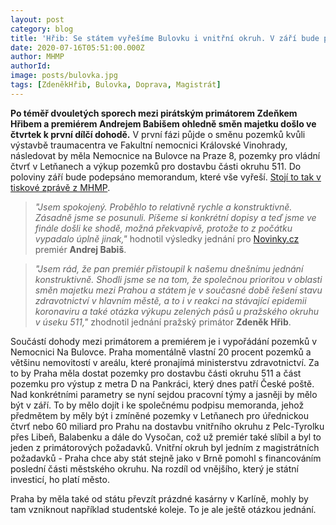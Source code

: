 ```yaml
---
layout: post
category: blog
title: 'Hřib: Se státem vyřešíme Bulovku i vnitřní okruh. V září bude podepsáno memorandum'
date: 2020-07-16T05:51:00.000Z
author: MHMP
authorId: 
image: posts/bulovka.jpg
tags: [ZdeněkHřib, Bulovka, Doprava, Magistrát]
---
```


**Po téměř dvouletých sporech mezi pirátským primátorem Zdeňkem Hřibem a premiérem Andrejem Babišem ohledně směn majetku došlo ve čtvrtek k první dílčí dohodě.** V první fázi půjde o směnu pozemků kvůli výstavbě traumacentra ve Fakultní nemocnici Královské Vinohrady, následovat by měla Nemocnice na Bulovce na Praze 8, pozemky pro vládní čtvrť v Letňanech a výkup pozemků pro dostavbu části okruhu 511. Do poloviny září bude podepsáno memorandum, které vše vyřeší. [Stojí to tak v tiskové zprávě z MHMP](https://www.praha.eu/jnp/cz/o_meste/magistrat/tiskovy_servis/tiskove_zpravy/prioritou_je_rozvoj_nemocnic_na_uzemi.html).

> *"Jsem spokojený. Proběhlo to relativně rychle a konstruktivně. Zásadně jsme se posunuli. Píšeme si konkrétní dopisy a teď jsme ve finále došli ke shodě, možná překvapivě, protože to z počátku vypadalo úplně jinak,"* hodnotil výsledky jednání pro [Novinky.cz](https://www.novinky.cz/domaci/clanek/uhlavni-nepratele-se-sesli-mezi-babisem-a-hribem-pomalu-taji-ledy-40330710) premiér **Andrej Babiš**.

> *"Jsem rád, že pan premiér přistoupil k našemu dnešnímu jednání konstruktivně. Shodli jsme se na tom, že společnou prioritou v oblasti směn majetku mezi Prahou a státem je v současné době řešení stavu zdravotnictví v hlavním městě, a to i v reakci na stávající epidemii koronaviru a také otázka výkupu zelených pásů u pražského okruhu v úseku 511,"* zhodnotil jednání pražský primátor **Zdeněk Hřib**.

Součástí dohody mezi primátorem a premiérem je i vypořádání pozemků v Nemocnici Na Bulovce. Praha momentálně vlastní 20 procent pozemků a většinu nemovitostí v areálu, které pronajímá ministerstvu zdravotnictví. Za to by Praha měla dostat pozemky pro dostavbu části okruhu 511 a část pozemku pro výstup z metra D na Pankráci, který dnes patří České poště. Nad konkrétními parametry se nyní sejdou pracovní týmy a jasněji by mělo být v září. To by mělo dojít i ke společnému podpisu memoranda, jehož předmětem by měly být i zmíněné pozemky v Letňanech pro úřednickou čtvrť nebo 60 miliard pro Prahu na dostavbu vnitřního okruhu z Pelc-Tyrolku přes Libeň, Balabenku a dále do Vysočan, což už premiér také slíbil a byl to jeden z primátorových požadavků. Vnitřní okruh byl jedním z magistrátních požadavků - Praha chce aby stát stejně jako v Brně pomohl s financováním poslední části městského okruhu. Na rozdíl od vnějšího, který je státní investicí, ho platí město.

Praha by měla také od státu převzít prázdné kasárny v Karlíně, mohly by tam vzniknout například studentské koleje. To je ale ještě otázkou jednání.



